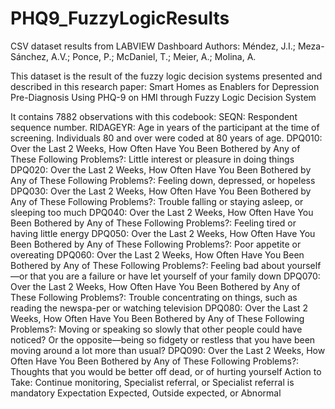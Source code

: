 # PHQ9_FuzzyLogicResults
CSV dataset results from LABVIEW Dashboard
Authors: Méndez, J.I.; Meza-Sánchez, A.V.; Ponce, P.; McDaniel, T.; Meier, A.; Molina, A.

This dataset is the result of the fuzzy logic decision systems presented and described in this research paper: 
Smart Homes as Enablers for Depression Pre-Diagnosis Using PHQ-9 on HMI through Fuzzy Logic Decision System

It contains 7882 observations with this codebook:
SEQN:	Respondent sequence number.
RIDAGEYR:	Age in years of the participant at the time of screening. Individuals 80 and over were coded at 80 years of age.
DPQ010:	Over the Last 2 Weeks, How Often Have You Been Bothered by Any of These Following Problems?: Little interest or pleasure in doing things
DPQ020:	Over the Last 2 Weeks, How Often Have You Been Bothered by Any of These Following Problems?: Feeling down, depressed, or hopeless
DPQ030:	Over the Last 2 Weeks, How Often Have You Been Bothered by Any of These Following Problems?: Trouble falling or staying asleep, or sleeping too much
DPQ040:	Over the Last 2 Weeks, How Often Have You Been Bothered by Any of These Following Problems?: Feeling tired or having little energy
DPQ050:	Over the Last 2 Weeks, How Often Have You Been Bothered by Any of These Following Problems?: Poor appetite or overeating
DPQ060:	Over the Last 2 Weeks, How Often Have You Been Bothered by Any of These Following Problems?: Feeling bad about yourself—or that you are a failure or have let yourself of your family down
DPQ070:	Over the Last 2 Weeks, How Often Have You Been Bothered by Any of These Following Problems?: Trouble concentrating on things, such as reading the newspa-per or watching television
DPQ080:	Over the Last 2 Weeks, How Often Have You Been Bothered by Any of These Following Problems?: Moving or speaking so slowly that other people could have noticed? Or the opposite—being so fidgety or restless that you have been moving around a lot more than usual?
DPQ090:	Over the Last 2 Weeks, How Often Have You Been Bothered by Any of These Following Problems?: Thoughts that you would be better off dead, or of hurting yourself
Action to Take: Continue monitoring, Specialist referral, or Specialist referral is mandatory
Expectation Expected, Outside expected, or Abnormal

